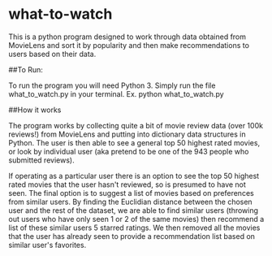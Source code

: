 # what-to-watch
This is a python program designed to work through data obtained from MovieLens and sort
it by popularity and then make recommendations to users based on their data.

##To Run:

To run the program you will need Python 3. Simply run the file what_to_watch.py in your terminal. Ex. python what_to_watch.py

##How it works

The program works by collecting quite a bit of movie review data (over 100k reviews!) from MovieLens and putting into dictionary data structures in Python. The user is then able to see a general top 50 highest rated movies, or look by individual user (aka pretend to be one of the 943 people who submitted reviews).

If operating as a particular user there is an option to see the top 50 highest rated movies that the user hasn't reviewed, so is presumed to have not seen. The final option is to suggest a list of movies based on preferences from similar users. By finding the Euclidian distance between the chosen user and the rest of the dataset, we are able to find similar users (throwing out users who have only seen 1 or 2 of the same movies) then recommend a list of these similar users 5 starred ratings. We then removed all the movies that the user has already seen to provide a recommendation list based on similar user's favorites.
